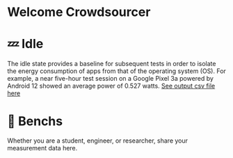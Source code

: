 # Welcome Crowdsourcer

# 💤 Idle

The idle state provides a baseline for subsequent tests in order to isolate the energy consumption of apps from that of the operating system (OS). For example, a near five-hour test session on a Google Pixel 3a powered by Android 12 showed an average power of 0.527 watts. [See output csv file here](idle_4h48min_Pixel3a.csv)

# 💪 Benchs

Whether you are a student, engineer, or researcher, share your measurement data here.
